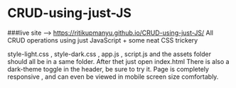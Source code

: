 # CRUD-using-just-JS
###live site --> https://ritikupmanyu.github.io/CRUD-using-just-JS/
All CRUD operations using just JavaScript + some neat CSS trickery

style-light.css , style-dark.css , app.js , script.js and the assets folder should all be in a same folder.
After thet just open index.html
There is also a dark-theme toggle in the header, be sure to try it.
Page is completely responsive , and can even be viewed in mobile screen size comfortably.
